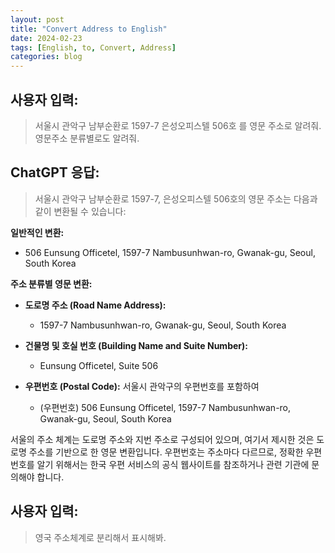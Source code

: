 ```yaml
---
layout: post
title: "Convert Address to English"
date: 2024-02-23
tags: [English, to, Convert, Address]
categories: blog
---
```


## 사용자 입력:
> 서울시 관악구 남부순환로 1597-7  은성오피스텔 506호      를 영문 주소로 알려줘. 영문주소 분류별로도 알려줘.

## ChatGPT 응답:
> 서울시 관악구 남부순환로 1597-7, 은성오피스텔 506호의 영문 주소는 다음과 같이 변환될 수 있습니다:

**일반적인 변환:**
- 506 Eunsung Officetel, 1597-7 Nambusunhwan-ro, Gwanak-gu, Seoul, South Korea

**주소 분류별 영문 변환:**
- **도로명 주소 (Road Name Address):**
  - 1597-7 Nambusunhwan-ro, Gwanak-gu, Seoul, South Korea

- **건물명 및 호실 번호 (Building Name and Suite Number):**
  - Eunsung Officetel, Suite 506

- **우편번호 (Postal Code):** 서울시 관악구의 우편번호를 포함하여
  - (우편번호) 506 Eunsung Officetel, 1597-7 Nambusunhwan-ro, Gwanak-gu, Seoul, South Korea

서울의 주소 체계는 도로명 주소와 지번 주소로 구성되어 있으며, 여기서 제시한 것은 도로명 주소를 기반으로 한 영문 변환입니다. 우편번호는 주소마다 다르므로, 정확한 우편번호를 알기 위해서는 한국 우편 서비스의 공식 웹사이트를 참조하거나 관련 기관에 문의해야 합니다.

## 사용자 입력:
> 영국 주소체계로 분리해서 표시해봐.

